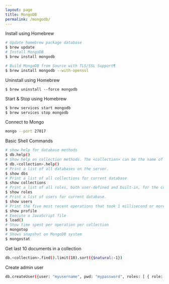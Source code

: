 ```yaml
---
layout: page
title: MongoDB
permalink: /mongodb/
---
```


Install using Homebrew

```bash
# Update homebrew package database
$ brew update
# Install MongoDB
$ brew install mongodb

# Build MongoDB from Source with TLS/SSL Support¶
$ brew install mongodb --with-openssl
```

Uninstall using Homebrew

```
$ brew uninstall --force mongodb
```

Start & Stop using Homebrew

```bash
$ brew services start mongodb
$ brew services stop mongodb
```

Connect to Mongo

```bash
mongo --port 27017
```

Basic Shell Commands

```bash
# show help for database methods
$ db.help()
# Show help on collection methods. The <collection> can be the name of an existing collection or a non-existing collection.
$ db.<collection>.help()
# Print a list of all databases on the server.
$ show dbs
# Print a list of all collections for current database
$ show collections
# Print a list of all roles, both user-defined and built-in, for the current database.
$ show roles
# Print a list of users for current database.
$ show users
# Print the five most recent operations that took 1 millisecond or more.
$ show profile
# Execute a JavaScript file
$ load()
# Show time spent per operation per collection
$ mongotop
# Shows snapshot on MongoDB system
$ mongostat
```

Get last 10 documents in a collection

```bash
db.<collection>.find().limit(10).sort({$natural:-1})
```

Create admin user

```bash
db.createUser({user: "myusername", pwd: "mypassword", roles: [ { role: "userRole", db:"dbname" }]})
```

